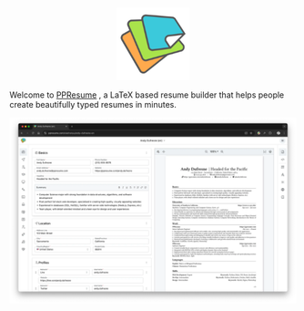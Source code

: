 <p align="center">
  <a
    href="https://ppresume.com/?utm_source=Github&utm_medium=ppresume%2F.github"
    target="_blank"
    align="center"
    alt="PPResume Logo"
  >
    <img
      src="https://raw.githubusercontent.com/ppresume/community/main/apps/blog/public/static/favicons/apple-touch-icon.png"
      height="128" />
  </a>
</p>

Welcome to
[PPResume](https://ppresume.com/?utm_source=Github&utm_medium=ppresume%2F.github)
, a LaTeX based resume builder that helps people create beautifully typed
resumes in minutes.

![PPResume Resume Form and Preview](/static/images/ppresume-2025-jan.webp)
